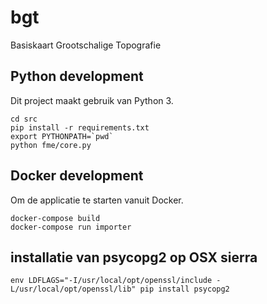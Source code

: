 # bgt
Basiskaart Grootschalige Topografie


## Python development

Dit project maakt gebruik van Python 3. 

```
cd src
pip install -r requirements.txt
export PYTHONPATH=`pwd`
python fme/core.py 
```

## Docker development

Om de applicatie te starten vanuit Docker.

    docker-compose build
    docker-compose run importer
    
## installatie van psycopg2 op OSX sierra

    env LDFLAGS="-I/usr/local/opt/openssl/include -L/usr/local/opt/openssl/lib" pip install psycopg2
